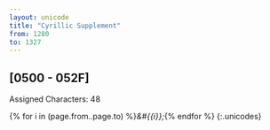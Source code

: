 ```yaml
---
layout: unicode
title: "Cyrillic Supplement"
from: 1280
to: 1327
---
```


## 	[0500 - 052F]

Assigned Characters: 48

{% for i in (page.from..page.to) %}<i>&#{{i}};</i>{% endfor %}
{:.unicodes}
